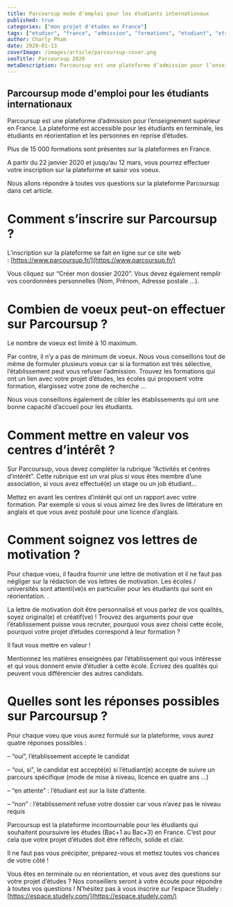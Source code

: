 ```yaml
---
title: Parcoursup mode d'emploi pour les étudiants internationaux
published: true
categories: ["mon projet d'études en France"]
tags: ["etudier", "france", "admission", "formations", "etudiant", "etranger", "terminale", "inscription", "CV"]
author: Charly Pham
date: 2020-01-13
coverImage: /images/article/parcoursup-cover.png
seoTitle: Parcoursup 2020
metaDescription: Parcoursup est une plateforme d’admission pour l’enseignement supérieur en France. La plateforme est accessible pour les étudiants en terminale, les étudiants en réorientation et les personnes en reprise d’études.
---
```


## Parcoursup mode d'emploi pour les étudiants internationaux

Parcoursup est une plateforme d’admission pour l’enseignement supérieur en France. La plateforme est accessible pour les étudiants en terminale, les étudiants en réorientation et les personnes en reprise d’études.

Plus de 15 000 formations sont présentes sur la plateformes en France.

A partir du 22 janvier 2020 et jusqu’au 12 mars, vous pourrez effectuer votre inscription sur la plateforme et saisir vos voeux.

Nous allons répondre à toutes vos questions sur la plateforme Parcoursup dans cet article.

# **Comment s’inscrire sur Parcoursup ?**

L’inscription sur la plateforme se fait en ligne sur ce site web : [https://www.parcoursup.fr/](https://www.parcoursup.fr/)

Vous cliquez sur “Créer mon dossier 2020”. Vous devez également remplir vos coordonnées personnelles (Nom, Prénom, Adresse postale …).

# **Combien de voeux peut-on effectuer sur Parcoursup ?**

Le nombre de voeux est limité à 10 maximum.

Par contre, il n’y a pas de minimum de voeux. Nous vous conseillons tout de même de formuler plusieurs voeux car si la formation est très sélective, l’établissement peut vous refuser l’admission. Trouvez les formations qui ont un lien avec votre projet d’études, les écoles qui proposent votre formation, élargissez votre zone de recherche …

Nous vous conseillons également de cibler les établissements qui ont une bonne capacité d’accueil pour les étudiants.

# **Comment mettre en valeur vos centres d’intérêt ?**

Sur Parcoursup, vous devez compléter la rubrique “Activités et centres d’intérêt”. Cette rubrique est un vrai plus si vous êtes membre d’une association, si vous avez effectué(e) un stage ou un job étudiant…

Mettez en avant les centres d’intérêt qui ont un rapport avec votre formation. Par exemple si vous si vous aimez lire des livres de littérature en anglais et que vous avez postulé pour une licence d’anglais.

# **Comment soignez vos lettres de motivation ?**

Pour chaque voeu, il faudra fournir une lettre de motivation et il ne faut pas négliger sur la rédaction de vos lettres de motivation. Les écoles / universités sont attenti(ve)s en particulier pour les étudiants qui sont en réorientation. .

La lettre de motivation doit être personnalisé et vous parlez de vos qualités, soyez original(e) et créatif(ve) ! Trouvez des arguments pour que l’établissement puisse vous recruter, pourquoi vous avez choisi cette école, pourquoi votre projet d’études correspond à leur formation ?

Il faut vous mettre en valeur !

Mentionnez les matières enseignées par l’établissement qui vous intéresse et qui vous donnent envie d’étudier à cette école. Écrivez des qualités qui peuvent vous différencier des autres candidats.

# **Quelles sont les réponses possibles sur Parcoursup ?**

Pour chaque voeu que vous aurez formulé sur la plateforme, vous aurez quatre réponses possibles :

– “oui”, l’établissement accepte le candidat

– “oui, si”, le candidat est accepté(e) si l’étudiant(e) accepte de suivre un parcours spécifique (mode de mise à niveau, licence en quatre ans …)

– “en attente” : l’étudiant est sur la liste d’attente.

– “non” : l’établissement refuse votre dossier car vous n’avez pas le niveau requis

Parcoursup est la plateforme incontournable pour les étudiants qui souhaitent poursuivre les études (Bac+1 au Bac+3) en France. C’est pour cela que votre projet d’études doit être réfléchi, solide et clair.

Il ne faut pas vous précipiter, préparez-vous et mettez toutes vos chances de votre côté !

Vous êtes en terminale ou en réorientation, et vous avez des questions sur votre projet d’études ? Nos conseillers seront à votre écoute pour répondre à toutes vos questions ! N’hésitez pas à vous inscrire sur l’espace Studely : [https://espace.studely.com/](https://espace.studely.com/)